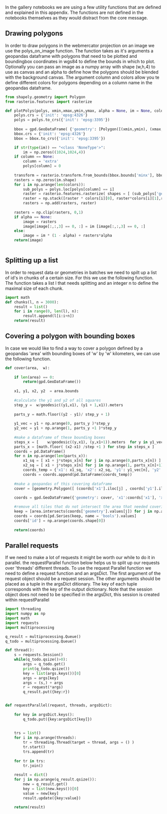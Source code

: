 
In the gallery notebooks we are using a few utility functions that are defined and explained in this appendix. The functions are not defined in the notebooks themselves as they would distract from the core message.

## Drawing polygons
In order to draw polygons in the webmercator projection on an image we use the polys_on_image function. The function takes as it's arguments a geopandas dataframe with polygons that need to be plotted and boundingbox coordinates in wgs84 to define the bounds in which to plot. Optionally you can pass an image as a numpy array with shape (w,h,4) to use as canvas and an alpha to define how the polygons should be blended with the background canvas. The argument column and colors allow you te define different colors for polygons depending on a column name in the geopandas dataframe.


```python
from shapely.geometry import Polygon
from rasterio.features import rasterize

def plotPolys(polys, xmin,xmax,ymin,ymax, alpha = None, im = None, colors = [(0,0,1)] , column= None):
    polys.crs = {'init': 'epsg:4326'}
    polys = polys.to_crs({'init': 'epsg:3395'})
    
    bbox = gpd.GeoDataFrame( {'geometry': [Polygon([(xmin,ymin), (xmax, ymin), (xmax, ymax), (xmin, ymax)])]} )
    bbox.crs = {'init': 'epsg:4326'}
    bbox = bbox.to_crs({'init': 'epsg:3395'})

    if str(type(im)) == "<class 'NoneType'>":
        im = np.zeros((1024,1024,4))
    if column == None:
        column = 'extra'
        polys[column] = 0
    
    transform = rasterio.transform.from_bounds(bbox.bounds['minx'], bbox.bounds['miny'], bbox.bounds['maxx'], bbox.bounds['maxy'], im.shape[0], im.shape[1])
    rasters = np.zeros(im.shape)
    for i in np.arange(len(colors)):
        sub_polys = polys.loc[polys[column] == i]
        raster = rasterio.features.rasterize( shapes = [ (sub_polys['geometry'].values[m], 1) for m in np.arange(sub_polys.shape[0]) ] , fill = 0, transform = transform, out_shape = (im.shape[0], im.shape[1]), all_touched = True )
        raster = np.stack([raster * colors[i][0], raster*colors[i][1],raster*colors[i][2], raster ], axis = 2)
        rasters = np.add(rasters, raster)
     
    rasters = np.clip(rasters, 0,1)
    if alpha == None:
        image = rasters
        image[image[:,:,3] == 0, :] = im [image[:,:,3] == 0, :]
    else:
        image = im * (1 - alpha) + rasters*alpha 
    return(image)
 
```

## Splitting up a list
In order to request data or geometries in batches we need to spilt up a list of id's in chunks of a certain size. For this we use the following function. The function takes a list l that needs splitting and an integer n to define the maximal size of each chunk.


```python
import math
def chunks(l, n = 3000):
    result = list()
    for i in range(0, len(l), n):
        result.append(l[i:i+n])
    return(result)
```

## Covering a polygon with bounding boxes
In case we would like to find a way to cover a polygon defined by a geopandas 'area' with bounding boxes of 'w' by 'w' kilometers, we can use the following function.


```python
def cover(area,  w):
    
    if len(area) == 0:
        return(gpd.GeoDataFrame())
    
    x1, y1, x2, y2  = area.bounds
         
    #calculate the y1 and y2 of all squares
    step_y =  w/geodesic((y1,x1), (y1 + 1,x1)).meters
    
    parts_y = math.floor((y2 - y1)/ step_y + 1)
    
    y1_vec = y1 + np.arange(0, parts_y )*step_y
    y2_vec = y1 + np.arange(1, parts_y +1 )*step_y
    
    #make a dataframe of these bounding boxes
    steps_x = [    w/geodesic((y,x1), (y,x1+1)).meters  for y in y1_vec  ]
    parts_x = [math.floor( (x2-x1) /step +1 ) for step in steps_x ]      
    coords = pd.DataFrame()
    for n in np.arange(len(parts_x)):
        x1_sq = [ x1 + j*steps_x[n] for j in np.arange(0,parts_x[n]) ]
        x2_sq = [ x1 + j*steps_x[n] for j in np.arange(1, parts_x[n]+1) ]
        coords_temp = {'x1': x1_sq, 'x2': x2_sq, 'y1': y1_vec[n], 'y2':y2_vec[n]}
        coords = coords.append(pd.DataFrame(coords_temp))
    
    #make a geopandas of this covering dataframe
    cover = [geometry.Polygon([ (coords['x1'].iloc[j] , coords['y1'].iloc[j]) , (coords['x2'].iloc[j] , coords['y1'].iloc[j]), (coords['x2'].iloc[j] , coords['y2'].iloc[j]), (coords['x1'].iloc[j] , coords['y2'].iloc[j]) ]) for j in np.arange(coords.shape[0])]
    
    coords = gpd.GeoDataFrame({'geometry': cover, 'x1':coords['x1'], 'x2':coords['x2'], 'y1':coords['y1'], 'y2':coords['y2'] })

    #remove all tiles that do not intersect the area that needed covering    
    keep = [area.intersects(coords['geometry'].values[j]) for j in np.arange(coords.shape[0])]
    coords = coords[pd.Series(keep, name = 'bools').values]
    coords['id'] = np.arange(coords.shape[0])
        
    return(coords)

```

## Parallel requests
If we need to make a lot of requests it might be worth our while to do it in parallel. the requestParallel function below helps us to split up our requests over 'threads' different threads. To use the request Parallel function we need to define a request function and an argsDict. The first argument of the request object should be a request session. The other arguments should be placed as a tuple in the argsDict ditionary. The key of each tuple corresponds with the key of the output dictionary. Note that the session object does not need to be specified in the argsDict, this session is created within requestParallel


```python
import threading
import numpy as np
import math
import requests
import multiprocessing

q_result = multiprocessing.Queue()
q_todo = multiprocessing.Queue()

def thread():
    s = requests.Session()
    while(q_todo.qsize()>0):
        args = q_todo.get()
        print(q_todo.qsize())
        key = list(args.keys())[0]
        args = args[key]
        args = (s,) + args
        r = request(*args)
        q_result.put({key:r})


def requestParallel(request, threads, argsDict):
    
    for key in argsDict.keys():
        q_todo.put({key:argsDict[key]})
    
    
    trs = list()
    for i in np.arange(threads):
        tr = threading.Thread(target = thread, args = () )
        tr.start()
        trs.append(tr)
    
    for tr in trs:
        tr.join()
    
    result = dict()
    for j in np.arange(q_result.qsize()):
        new = q_result.get()
        key = list(new.keys())[0]
        value = new[key]
        result.update({key:value})
        
    return(result)
```
